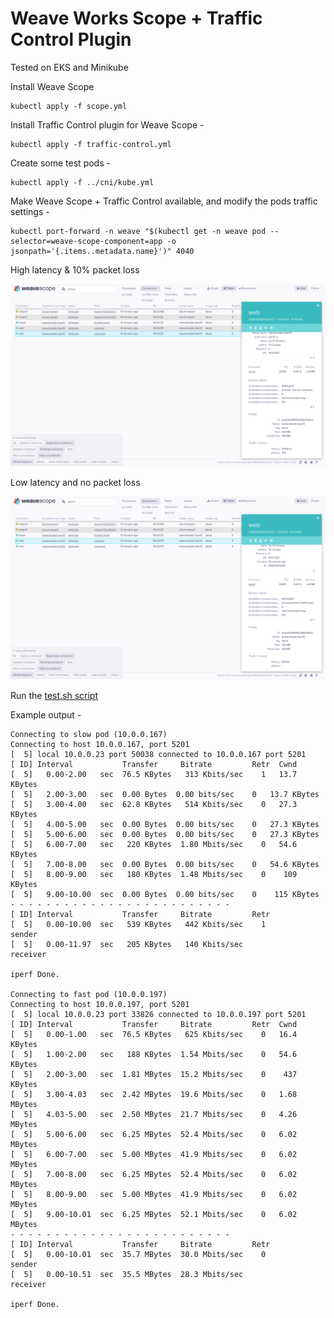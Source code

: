 # Weave Works Scope + Traffic Control Plugin

Tested on EKS and Minikube  


Install Weave Scope  

```
kubectl apply -f scope.yml
```

Install Traffic Control plugin for Weave Scope -  

```
kubectl apply -f traffic-control.yml
```

Create some test pods -  

```
kubectl apply -f ../cni/kube.yml
```

Make Weave Scope + Traffic Control available, and modify the pods traffic settings -  

```
kubectl port-forward -n weave "$(kubectl get -n weave pod --selector=weave-scope-component=app -o jsonpath='{.items..metadata.name}')" 4040
```


High latency & 10% packet loss  

![slow](./img/slow.png)


Low latency and no packet loss 

![fast](./img/fast.png)


Run the [test.sh script](../test.sh)


Example output -  

```
Connecting to slow pod (10.0.0.167)
Connecting to host 10.0.0.167, port 5201
[  5] local 10.0.0.23 port 50038 connected to 10.0.0.167 port 5201
[ ID] Interval           Transfer     Bitrate         Retr  Cwnd
[  5]   0.00-2.00   sec  76.5 KBytes   313 Kbits/sec    1   13.7 KBytes
[  5]   2.00-3.00   sec  0.00 Bytes  0.00 bits/sec    0   13.7 KBytes
[  5]   3.00-4.00   sec  62.8 KBytes   514 Kbits/sec    0   27.3 KBytes
[  5]   4.00-5.00   sec  0.00 Bytes  0.00 bits/sec    0   27.3 KBytes
[  5]   5.00-6.00   sec  0.00 Bytes  0.00 bits/sec    0   27.3 KBytes
[  5]   6.00-7.00   sec   220 KBytes  1.80 Mbits/sec    0   54.6 KBytes
[  5]   7.00-8.00   sec  0.00 Bytes  0.00 bits/sec    0   54.6 KBytes
[  5]   8.00-9.00   sec   180 KBytes  1.48 Mbits/sec    0    109 KBytes
[  5]   9.00-10.00  sec  0.00 Bytes  0.00 bits/sec    0    115 KBytes
- - - - - - - - - - - - - - - - - - - - - - - - -
[ ID] Interval           Transfer     Bitrate         Retr
[  5]   0.00-10.00  sec   539 KBytes   442 Kbits/sec    1             sender
[  5]   0.00-11.97  sec   205 KBytes   140 Kbits/sec                  receiver

iperf Done.

Connecting to fast pod (10.0.0.197)
Connecting to host 10.0.0.197, port 5201
[  5] local 10.0.0.23 port 33826 connected to 10.0.0.197 port 5201
[ ID] Interval           Transfer     Bitrate         Retr  Cwnd
[  5]   0.00-1.00   sec  76.5 KBytes   625 Kbits/sec    0   16.4 KBytes
[  5]   1.00-2.00   sec   188 KBytes  1.54 Mbits/sec    0   54.6 KBytes
[  5]   2.00-3.00   sec  1.81 MBytes  15.2 Mbits/sec    0    437 KBytes
[  5]   3.00-4.03   sec  2.42 MBytes  19.6 Mbits/sec    0   1.68 MBytes
[  5]   4.03-5.00   sec  2.50 MBytes  21.7 Mbits/sec    0   4.26 MBytes
[  5]   5.00-6.00   sec  6.25 MBytes  52.4 Mbits/sec    0   6.02 MBytes
[  5]   6.00-7.00   sec  5.00 MBytes  41.9 Mbits/sec    0   6.02 MBytes
[  5]   7.00-8.00   sec  6.25 MBytes  52.4 Mbits/sec    0   6.02 MBytes
[  5]   8.00-9.00   sec  5.00 MBytes  41.9 Mbits/sec    0   6.02 MBytes
[  5]   9.00-10.01  sec  6.25 MBytes  52.1 Mbits/sec    0   6.02 MBytes
- - - - - - - - - - - - - - - - - - - - - - - - -
[ ID] Interval           Transfer     Bitrate         Retr
[  5]   0.00-10.01  sec  35.7 MBytes  30.0 Mbits/sec    0             sender
[  5]   0.00-10.51  sec  35.5 MBytes  28.3 Mbits/sec                  receiver

iperf Done.
```